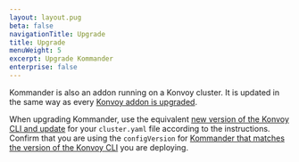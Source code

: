 ```yaml
---
layout: layout.pug
beta: false
navigationTitle: Upgrade
title: Upgrade
menuWeight: 5
excerpt: Upgrade Kommander
enterprise: false
---
```


Kommander is also an addon running on a Konvoy cluster. It is updated in the same way as every [Konvoy addon is upgraded][addons-upgrade].

When upgrading Kommander, use the equivalent [new version of the Konvoy CLI and update][konvoy-upgrade] for your `cluster.yaml` file according to the instructions. Confirm that you are using the `configVersion` for [Kommander that matches the version of the Konvoy CLI][version-support-policy] you are deploying.

[addons-upgrade]: /dkp/konvoy/1.8/upgrade/upgrade-kubernetes-addons/#prepare-for-addons-upgrade
[konvoy-upgrade]: /dkp/konvoy/1.8/upgrade/upgrade-cli/
[version-support-policy]: ../version-policy/
